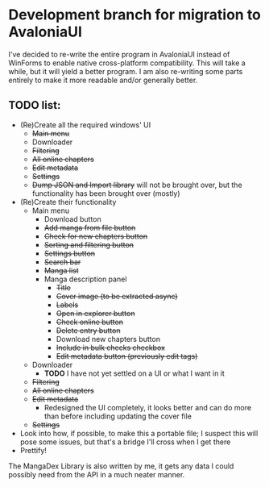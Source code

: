 # Development branch for migration to AvaloniaUI  
I've decided to re-write the entire program in AvaloniaUI instead of WinForms to enable native cross-platform compatibility. This will take a while, but it will yield a better program. I am also re-writing some parts entirely to make it more readable and/or generally better.  

## TODO list:  
- (Re)Create all the required windows' UI  
	- ~~Main menu~~  
	- Downloader  
	- ~~Filtering~~  
	- ~~All online chapters~~  
	- ~~Edit metadata~~  
	- ~~Settings~~  
	- ~~Dump JSON and Import library~~ will not be brought over, but the functionality has been brought over (mostly)  
- (Re)Create their functionality  
	- Main menu  
		- Download button  
		- ~~Add manga from file button~~  
		- ~~Check for new chapters button~~  
		- ~~Sorting and filtering button~~  
		- ~~Settings button~~  
		- ~~Search bar~~  
		- ~~Manga list~~  
		- Manga description panel  
			- ~~Title~~  
			- ~~Cover image (to be extracted async)~~  
			- ~~Labels~~  
			- ~~Open in explorer button~~  
			- ~~Check online button~~  
			- ~~Delete entry button~~  
			- Download new chapters button  
			- ~~Include in bulk checks checkbox~~  
			- ~~Edit metadata button (previously edit tags)~~  
	- Downloader  
		- **TODO** I have not yet settled on a UI or what I want in it  
	- ~~Filtering~~  
	- ~~All online chapters~~  
	- ~~Edit metadata~~  
		- Redesigned the UI completely, it looks better and can do more than before including updating the cover file  
	- ~~Settings~~  
- Look into how, if possible, to make this a portable file; I suspect this will pose some issues, but that's a bridge I'll cross when I get there  
- Prettify!  

The MangaDex Library is also written by me, it gets any data I could possibly need from the API in a much neater manner.